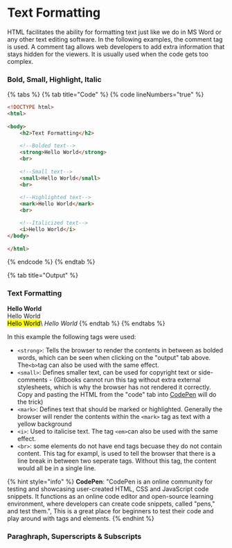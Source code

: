 # Text Formatting

HTML facilitates the ability for formatting text just like we do in MS Word or any other text editing software. In the following examples, the comment tag is used. A comment tag allows web developers to add extra information that stays hidden for the viewers. It is usually used when the code gets too complex.&#x20;

### Bold, Small, Highlight, Italic

{% tabs %}
{% tab title="Code" %}
{% code lineNumbers="true" %}
```html
<!DOCTYPE html>
<html>
  
<body>
    <h2>Text Formatting</h2>
      
    <!--Bolded text-->
    <strong>Hello World</strong>
    <br>
      
    <!--Small text-->
    <small>Hello World</small>
    <br>
      
    <!--Highlighted text-->
    <mark>Hello World</mark>
    <br>

    <!--Italicized text-->
    <i>Hello World</i>
</body>
  
</html>
```
{% endcode %}
{% endtab %}

{% tab title="Output" %}
### Text Formatting

**Hello World**\
Hello World\
<mark style="background-color:yellow;">Hello World</mark>\ <mark style="background-color:yellow;"></mark>_Hello World_
{% endtab %}
{% endtabs %}

In this example the following tags were used:&#x20;

* `<strong>`: Tells the browser to render the contents in between as bolded words, which can be seen when clicking on the "output" tab above. The`<b>`tag can also be used with the same effect.
* `<small>`: Defines smaller text, can be used for copyright text or side-comments - (Gitbooks cannot run this tag without extra external stylesheets, which is why the browser has not rendered it correctly. Copy and pasting the HTML from the "code" tab into [CodePen](https://codepen.io/Taybah/pen/LYrNjyL) will do the trick)&#x20;
* `<mark>`: Defines text that should be marked or highlighted. Generally the browser will render the contents within the `<mark>` tag as text with a yellow background
* `<i>`: Used to italicise text. The tag `<em>`can also be used with the same effect.&#x20;
* `<br>`: some elements do not have end tags becuase they do not contain content. This tag for exampl, is used to tell the browser that there is a line break in between two seperate tags. Without this tag, the content would all be in a single line.&#x20;

{% hint style="info" %}
**CodePen**: "CodePen is an online community for testing and showcasing user-created HTML, CSS and JavaScript code snippets. It functions as an online code editor and open-source learning environment, where developers can create code snippets, called "pens," and test them.", This is a great place for beginners to test their code and play around with tags and elements.
{% endhint %}

### Paraghraph, Superscripts & Subscripts

